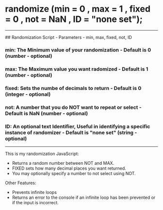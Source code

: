 # randomize (min = 0 , max = 1 , fixed = 0 , not = NaN , ID = "none set");
<hr/>
## Randomization Script - Parameters - min, max, fixed, not, ID

### min: The Minimum value of your randomization - Default is 0 (number - optional)

### max: The Maximum value you want radomized - Default is 1 (number - optional)

### fixed: Sets the numbe of decimals to return - Default is 0 (integer - optional)

### not: A number that you do NOT want to repeat or select - Default is NaN (number - optional)

### ID: An optional text Identifier, Useful in identifying a specific instance of randomizer - Default is "none set" (string - optional)
<hr/>

This is my randomization JavaScript: 
* Returns a random number between NOT and MAX.
* FIXED sets how many decimal places you want returned.
* You may optionally specify a number to not select using NOT.

Other Features:
* Prevents infinite loops
* Returns an error to the console if an infinite loop has been prevented or if the input is incorrect. 

